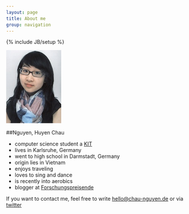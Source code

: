 ```yaml
---
layout: page
title: About me
group: navigation
---
```

{% include JB/setup %}
<div class="imageright">
	<img src="/assets/img/photo.jpg">
</div>


##Nguyen, Huyen Chau
* computer science student a [KIT](http://kit.edu)
* lives in Karlsruhe, Germany
* went to high school in Darmstadt, Germany
* origin lies in Vietnam
* enjoys traveling
* loves to sing and dance 
* is recently into aerobics
* blogger at [Forschungspreisende](http://forschungspreisen.de)

If you want to contact me, feel free to write [hello@chau-nguyen.de](mailto:hello@chau-nguyen.de) or via [twitter](http://twitter.com/c64au)
